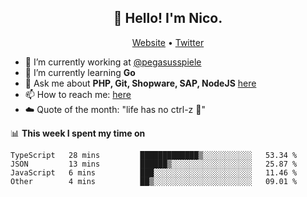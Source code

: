<h2 align="center">👋 Hello! I'm Nico.</h2>
<p align="center">
  <a href="https://gruselhaus.com">Website</a> •
  <a href="https://twitter.com/NicoFinkernagel">Twitter</a>
</p>


- 🔭 I’m currently working at [@pegasusspiele](https://pegasus.de/en)
- 🌱 I’m currently learning **Go**
- 💬 Ask me about **PHP, Git, Shopware, SAP, NodeJS** [here](https://github.com/gruselhaus/gruselhaus/issues)
- 📫 How to reach me: [here](https://github.com/gruselhaus/gruselhaus/issues)
- ☁️ Quote of the month: "life has no ctrl-z 🌴"

📊 **This week I spent my time on**
<!--START_SECTION:waka-->
```text
TypeScript   28 mins         █████████████▒░░░░░░░░░░░   53.34 % 
JSON         13 mins         ██████▒░░░░░░░░░░░░░░░░░░   25.87 % 
JavaScript   6 mins          ███░░░░░░░░░░░░░░░░░░░░░░   11.46 % 
Other        4 mins          ██▒░░░░░░░░░░░░░░░░░░░░░░   09.01 % 
```
<!--END_SECTION:waka-->
